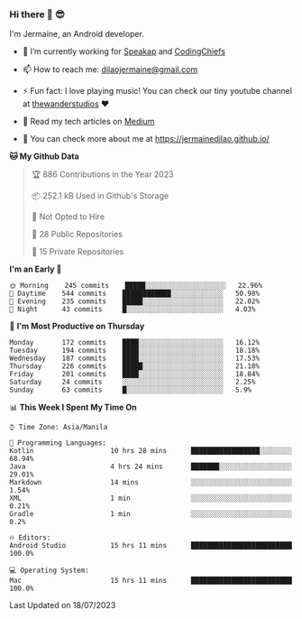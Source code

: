 ### Hi there 👋 😎
I'm Jermaine, an Android developer.

- 🔭 I’m currently working for [Speakap](https://www.speakap.com/) and [CodingChiefs](https://codingchiefs.com/en/)

- 📫 How to reach me: dilaojermaine@gmail.com

- ⚡ Fun fact: I love playing music! You can check our tiny youtube channel at [thewanderstudios](https://www.youtube.com/thewanderstudios) ♥️

- 📖 Read my tech articles on [Medium](https://jermainedilao.medium.com/)

- 👀 You can check more about me at https://jermainedilao.github.io/

<!--
**jermainedilao/jermainedilao** is a ✨ _special_ ✨ repository because its `README.md` (this file) appears on your GitHub profile.

Here are some ideas to get you started:

- 🔭 I’m currently working on ...
- 🌱 I’m currently learning ...
- 👯 I’m looking to collaborate on ...
- 🤔 I’m looking for help with ...
- 💬 Ask me about ...
- 📫 How to reach me: ...
- 😄 Pronouns: ...
- ⚡ Fun fact: ...
-->

<!--START_SECTION:waka-->
**🐱 My Github Data** 

> 🏆 886 Contributions in the Year 2023
 > 
> 📦 252.1 kB Used in Github's Storage 
 > 
> 🚫 Not Opted to Hire
 > 
> 📜 28 Public Repositories 
 > 
> 🔑 15 Private Repositories  
 > 
**I'm an Early 🐤** 

```text
🌞 Morning    245 commits    █████░░░░░░░░░░░░░░░░░░░░   22.96% 
🌆 Daytime    544 commits    ████████████░░░░░░░░░░░░░   50.98% 
🌃 Evening    235 commits    █████░░░░░░░░░░░░░░░░░░░░   22.02% 
🌙 Night      43 commits     █░░░░░░░░░░░░░░░░░░░░░░░░   4.03%

```
📅 **I'm Most Productive on Thursday** 

```text
Monday       172 commits    ████░░░░░░░░░░░░░░░░░░░░░   16.12% 
Tuesday      194 commits    ████░░░░░░░░░░░░░░░░░░░░░   18.18% 
Wednesday    187 commits    ████░░░░░░░░░░░░░░░░░░░░░   17.53% 
Thursday     226 commits    █████░░░░░░░░░░░░░░░░░░░░   21.18% 
Friday       201 commits    ████░░░░░░░░░░░░░░░░░░░░░   18.84% 
Saturday     24 commits     ░░░░░░░░░░░░░░░░░░░░░░░░░   2.25% 
Sunday       63 commits     █░░░░░░░░░░░░░░░░░░░░░░░░   5.9%

```


📊 **This Week I Spent My Time On** 

```text
⌚︎ Time Zone: Asia/Manila

💬 Programming Languages: 
Kotlin                   10 hrs 28 mins      █████████████████░░░░░░░░   68.94% 
Java                     4 hrs 24 mins       ███████░░░░░░░░░░░░░░░░░░   29.01% 
Markdown                 14 mins             ░░░░░░░░░░░░░░░░░░░░░░░░░   1.54% 
XML                      1 min               ░░░░░░░░░░░░░░░░░░░░░░░░░   0.21% 
Gradle                   1 min               ░░░░░░░░░░░░░░░░░░░░░░░░░   0.2%

🔥 Editors: 
Android Studio           15 hrs 11 mins      █████████████████████████   100.0%

💻 Operating System: 
Mac                      15 hrs 11 mins      █████████████████████████   100.0%

```


 Last Updated on 18/07/2023
<!--END_SECTION:waka-->

